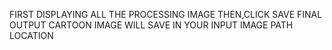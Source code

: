 FIRST DISPLAYING ALL THE PROCESSING IMAGE
THEN,CLICK SAVE
FINAL OUTPUT CARTOON IMAGE WILL SAVE IN YOUR INPUT IMAGE PATH LOCATION
